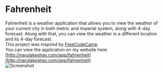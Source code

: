 # Fahrenheit

Fahrenheit is a weather application that allows you to view the weather of your current city in both metric and imperial system, along with 4-day forecast. Along with that, you can view the weather in a different location and its 4-day forecast.
<br>
This project was inspired by [FreeCodeCamp](http://freecodecamp.com)
<br>
You can view the application on my website here: [http://narulakeshav.com/app/fahrenheit](http://narulakeshav.com/app/fahrenheit)
<br>
![Screenshot](http://goo.gl/0A7jI2)
